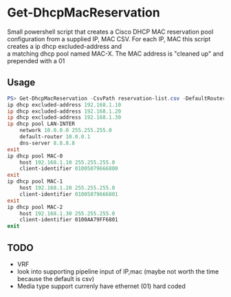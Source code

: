 # Get-DhcpMacReservation
Small powershell script that creates a Cisco DHCP MAC reservation pool configuration from a 
supplied IP, MAC CSV. For each IP, MAC this script creates a ip dhcp excluded-address and  
a matching dhcp pool named MAC-X. The MAC address is "cleaned up" and prepended with a 01  

## Usage
``` Powershell
PS> Get-DhcpMacReservation -CsvPath reservation-list.csv -DefaultRouter 10.0.0.1 -NetworkIp 10.0.0.0 -NetworkMask 255.255.255.0 -PoolName LAN-INTER
ip dhcp excluded-address 192.168.1.10
ip dhcp excluded-address 192.168.1.20
ip dhcp excluded-address 192.168.1.30
ip dhcp pool LAN-INTER
    network 10.0.0.0 255.255.255.0
    default-router 10.0.0.1
    dns-server 8.8.8.8
exit
ip dhcp pool MAC-0
    host 192.168.1.10 255.255.255.0
    client-identifier 01005079666800
exit
ip dhcp pool MAC-1
    host 192.168.1.20 255.255.255.0
    client-identifier 01005079666801
exit
ip dhcp pool MAC-2
    host 192.168.1.30 255.255.255.0
    client-identifier 0100AA79FF6801
exit
```

## TODO
- VRF
- look into supporting pipeline input of IP,mac (maybe not worth the time because the default is csv)
- Media type support currenly have ethernet (01) hard coded